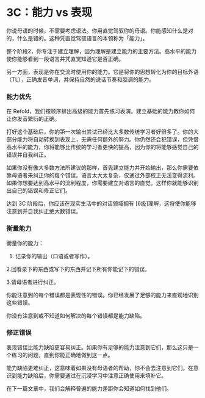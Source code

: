 # 3C：能力 vs 表现

你说母语的时候，不需要考虑语法。你用直觉驾驭你的母语。你能感知什么是对的，什么是错的。这种凭直觉驾驭语言的本领称为「能力」。

整个阶段2，你专注于建立理解，因为理解是建立能力的主要方法。高水平的能力使你能够看到一段语言并凭直觉知道它是否正确。

另一方面，表现是你在交流时使用你的能力。它是将你的思想转化为你的目标外语（TL），正确发音单词，并保持自然的说话节奏和腔调的能力。

### 能力优先

在 Refold，我们按顺序排出高级的能力首先练习表演。建立基础的能力教你如何让你发音繁衍的正确。

打好这个基础后，你的第一次输出尝试已经比大多数传统学习者好很多了。你的大部分能力将自动转换到表现上，无需任何额外的努力。你仍然还会犯错误，但凭借高水平的能力，你将能够比传统的学习者更快的提高，因为你的将能够感觉自己的错误并自我纠正。

如果你没有像大多数方法所建议的那样，首先建立能力并开始输出，那么你需要依靠母语者来纠正你的每个错误。语言太大太复杂，仅通过外部校正无法变得流利。如果你想要达到高水平的流利程度，你需要建立对语言的直觉，这样你就能够识别出自己的错误和修正它们。

达到 3C 阶段后，你应该在现实生活中的对话领域拥有 [6级]理解，这将使你能够注意到并自我纠正绝大数错误。

### 衡量能力

衡量你的能力：

1.  记录你的输出（口语或者写作）。

2.回看录下的东西或写下的东西并记下所有你能记下的错误。

3.请母语者进行纠正。

你能注意到的每个错误都是表现性的错误。你已经发展了足够的能力来直观地识别这些错误。

你没有注意到或不知道如何解决的每个错误都是能力缺陷。

### 修正错误

表现错误比能力缺陷更容易纠正。如果你有足够的能力注意到它们，那么这只是一个练习的问题，直到你能正确地做到这一点。

能力缺陷更难纠正，这意味着如果没有母语者的帮助，你不会去注意到它们。在意识到能力缺陷后，你需要通过在沉浸学习中注意正确使用来填补它。

在下一篇文章中，我们会解释普遍的能力差距你会知道如何找到他们。